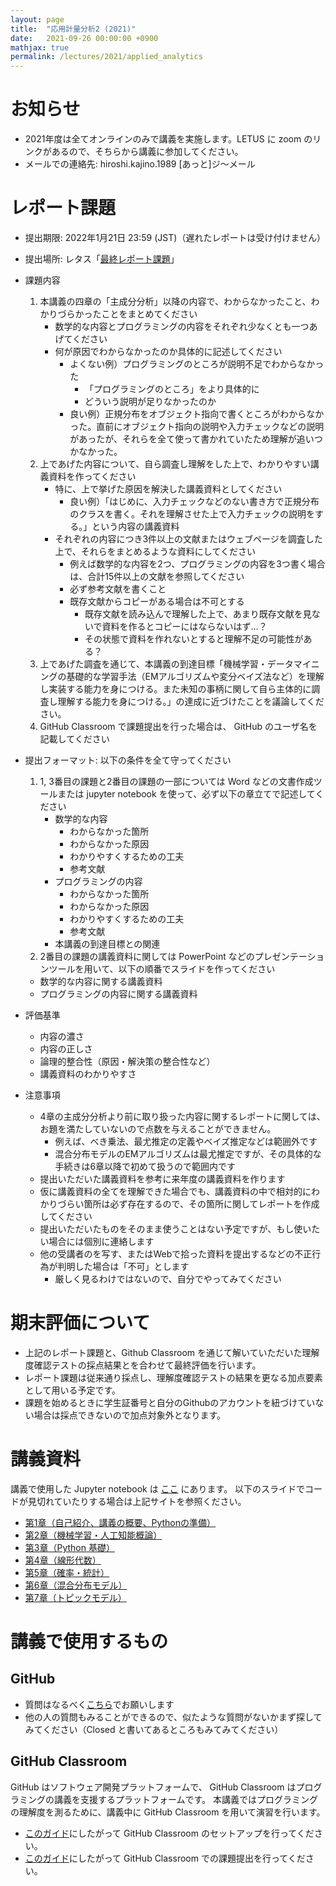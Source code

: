 ```yaml
---
layout: page
title:  "応用計量分析2 (2021)"
date:   2021-09-26 00:00:00 +0900
mathjax: true
permalink: /lectures/2021/applied_analytics
---
```


# お知らせ
- 2021年度は全てオンラインのみで講義を実施します。LETUS に zoom のリンクがあるので、そちらから講義に参加してください。
- メールでの連絡先:  hiroshi.kajino.1989 [あっと]ジ〜メール

# レポート課題
- 提出期限: 2022年1月21日 23:59 (JST)（遅れたレポートは受け付けません）
- 提出場所: レタス「[最終レポート課題](https://letus.ed.tus.ac.jp/mod/assign/view.php?id=1056841)」

- 課題内容
   1. 本講義の四章の「主成分分析」以降の内容で、わからなかったこと、わかりづらかったことをまとめてください
	  - 数学的な内容とプログラミングの内容をそれぞれ少なくとも一つあげてください
	  - 何が原因でわからなかったのか具体的に記述してください
		- よくない例）プログラミングのところが説明不足でわからなかった
		  - 「プログラミングのところ」をより具体的に
		  - どういう説明が足りなかったのか
		- 良い例）正規分布をオブジェクト指向で書くところがわからなかった。直前にオブジェクト指向の説明や入力チェックなどの説明があったが、それらを全て使って書かれていたため理解が追いつかなかった。
   1. 上であげた内容について、自ら調査し理解をした上で、わかりやすい講義資料を作ってください
	  - 特に、上で挙げた原因を解決した講義資料としてください
		- 良い例）「はじめに、入力チェックなどのない書き方で正規分布のクラスを書く。それを理解させた上で入力チェックの説明をする。」という内容の講義資料
	  - それぞれの内容につき3件以上の文献またはウェブページを調査した上で、それらをまとめるような資料にしてください
		- 例えば数学的な内容を2つ、プログラミングの内容を3つ書く場合は、合計15件以上の文献を参照してください
		- 必ず参考文献を書くこと
		- 既存文献からコピーがある場合は不可とする
		  - 既存文献を読み込んで理解した上で、あまり既存文献を見ないで資料を作るとコピーにはならないはず...？
		  - その状態で資料を作れないとすると理解不足の可能性がある？
   1. 上であげた調査を通じて、本講義の到達目標「機械学習・データマイニングの基礎的な学習手法（EMアルゴリズムや変分ベイズ法など）を理解し実装する能力を身につける。また未知の事柄に関して自ら主体的に調査し理解する能力を身につける。」の達成に近づけたことを議論してください。
   1. GitHub Classroom で課題提出を行った場合は、 GitHub のユーザ名を記載してください

- 提出フォーマット: 以下の条件を全て守ってください
  1. 1, 3番目の課題と2番目の課題の一部については Word などの文書作成ツールまたは jupyter notebook を使って、必ず以下の章立てで記述してください
	 - 数学的な内容
	   - わからなかった箇所
	   - わからなかった原因
	   - わかりやすくするための工夫
	   - 参考文献
	 - プログラミングの内容
	   - わからなかった箇所
	   - わからなかった原因
	   - わかりやすくするための工夫
	   - 参考文献
	 - 本講義の到達目標との関連
  1. 2番目の課題の講義資料に関しては PowerPoint などのプレゼンテーションツールを用いて、以下の順番でスライドを作ってください
    - 数学的な内容に関する講義資料
    - プログラミングの内容に関する講義資料
- 評価基準
  - 内容の濃さ
  - 内容の正しさ
  - 論理的整合性（原因・解決策の整合性など）
  - 講義資料のわかりやすさ
- 注意事項
  - 4章の主成分分析より前に取り扱った内容に関するレポートに関しては、お題を満たしていないので点数を与えることができません。
	- 例えば、べき乗法、最尤推定の定義やベイズ推定などは範囲外です
	- 混合分布モデルのEMアルゴリズムは最尤推定ですが、その具体的な手続きは6章以降で初めて扱うので範囲内です
  - 提出いただいた講義資料を参考に来年度の講義資料を作ります
  - 仮に講義資料の全てを理解できた場合でも、講義資料の中で相対的にわかりづらい箇所は必ず存在するので、その箇所に関してレポートを作成してください
  - 提出いただいたものをそのまま使うことはない予定ですが、もし使いたい場合には個別に連絡します
  - 他の受講者のを写す、またはWebで拾った資料を提出するなどの不正行為が判明した場合は「不可」とします
	- 厳しく見るわけではないので、自分でやってみてください

# 期末評価について
- 上記のレポート課題と、Github Classroom を通じて解いていただいた理解度確認テストの採点結果とを合わせて最終評価を行います。
- レポート課題は従来通り採点し、理解度確認テストの結果を更なる加点要素として用いる予定です。
- 課題を始めるときに学生証番号と自分のGithubのアカウントを紐づけていない場合は採点できないので加点対象外となります。


# 講義資料
講義で使用した Jupyter notebook は [ここ](https://github.com/kanojikajino/lecture) にあります。
以下のスライドでコードが見切れていたりする場合は上記サイトを参照ください。

- [第1章（自己紹介、講義の概要、Pythonの準備）](/lectures/2021/applied_analytics/1.pdf)
- [第2章（機械学習・人工知能概論）](/lectures/2021/applied_analytics/2.pdf)
- [第3章（Python 基礎）](/lectures/2021/applied_analytics/3.pdf)
- [第4章（線形代数）](/lectures/2021/applied_analytics/4.pdf)
- [第5章（確率・統計）](/lectures/2021/applied_analytics/5.pdf)
- [第6章（混合分布モデル）](/lectures/2021/applied_analytics/6.pdf)
- [第7章（トピックモデル）](/lectures/2021/applied_analytics/7.pdf)

# 講義で使用するもの

## GitHub

- 質問はなるべく[こちら](https://github.com/kanojikajino/lecture/issues)でお願いします
- 他の人の質問もみることができるので、似たような質問がないかまず探してみてください（Closed と書いてあるところもみてみてください）

## GitHub Classroom

GitHub はソフトウェア開発プラットフォームで、 GitHub Classroom はプログラミングの講義を支援するプラットフォームです。
本講義ではプログラミングの理解度を測るために、講義中に GitHub Classroom を用いて演習を行います。

- [このガイド](/lectures/2021/applied_analytics/github_classroom)にしたがって GitHub Classroom のセットアップを行ってください。
- [このガイド](/lectures/2021/applied_analytics/github_assignment)にしたがって GitHub Classroom での課題提出を行ってください。
